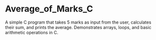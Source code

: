 # Average_of_Marks_C
A simple C program that takes 5 marks as input from the user, calculates their sum, and prints the average. Demonstrates arrays, loops, and basic arithmetic operations in C.
